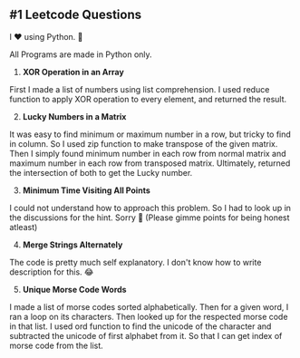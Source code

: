 ## #1 Leetcode Questions

I ❤️ using Python. 🐍 

All Programs are made in Python only.

1. **XOR Operation in an Array**

First I made a list of numbers using list comprehension. I used reduce function to apply XOR operation to every element, and returned the result.

2. **Lucky Numbers in a Matrix**

It was easy to find minimum or maximum number in a row, but tricky to find in column. So I used zip function to make transpose of the given matrix. Then I simply found minimum number in each row from normal matrix and maximum number in each row from transposed matrix. Ultimately, returned the intersection of both to get the Lucky number.

3. **Minimum Time Visiting All Points**

I could not understand how to approach this problem. So I had to look up in the discussions for the hint. Sorry 🥺 (Please gimme points for being honest atleast)

4. **Merge Strings Alternately**

The code is pretty much self explanatory. I don't know how to write description for this. 😂

5. **Unique Morse Code Words**

I made a list of morse codes sorted alphabetically. Then for a given word, I ran a loop on its characters. Then looked up for the respected morse code in that list. I used ord function to find the unicode of the character and subtracted the unicode of first alphabet from it. So that I can get index of morse code from the list.
